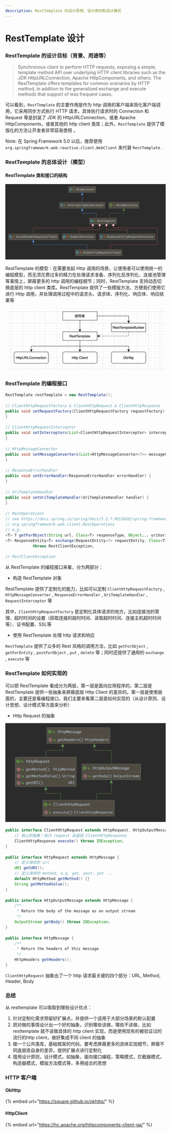 ```yaml
---
description: RestTemplate 的设计思想、设计原则和设计模式
---
```


# RestTemplate 设计

### RestTemplate 的设计目标（背景、用途等）

> Synchronous client to perform HTTP requests, exposing a simple, template method API over underlying HTTP client libraries such as the JDK HttpURLConnection, Apache HttpComponents, and others. The RestTemplate offers templates for common scenarios by HTTP method, in addition to the generalized exchange and execute methods that support of less frequent cases.

可以看到，`RestTemplate` 的主要作用是作为 http 调用的客户端来简化客户端调用，它采用同步方式执行 HTTP 请求，具体执行请求时的 Connection 和 Request 等是封装了 JDK 的 HttpURLConnection，或者 Apache HttpComponents，或者其他的 http client 类库；此外，`RestTemplate` 提供了模版化的方法让开发者非常容易使用 。

Note: 在 Spring Framework 5.0 以后，推荐使用 `org.springframework.web.reactive.client.WebClient` 来代替 `RestTemplate` .

### RestTemplate 的总体设计（模型）

#### RestTemplate 类和接口的结构

![RestTemplate](../../.gitbook/assets/image%20%2816%29.png)

RestTemplate 的模型：在需要发起 Http 调用的场景，让使用者可以使用统一的编程模型，而无须花费过多的精力在处理请求准备、序列化反序列化、连接池管理等事情上，屏蔽更多的 http 调用的编程细节；同时，RestTemplate 支持动态切换底层的 http client 类库。RestTemplate 提供了一些模版方法，方便我们使用它进行 Http 调用，并处理调用过程中的请求头、请求体、序列化、响应体、响应结果等

![RestTemplate &#x7684;&#x6A21;&#x578B;](../../.gitbook/assets/image%20%2815%29.png)

### RestTemplate 的编程接口

```java
RestTemplate restTemplate = new RestTemplate();

// ClientHttpRequestFactory & ClientHttpRequest & ClientHttpResponse
public void setRequestFactory(ClientHttpRequestFactory requestFactory) {
}

// ClientHttpRequestInterceptor
public void setInterceptors(List<ClientHttpRequestInterceptor> interceptors) {
}

// HttpMessageConverter
public void setMessageConverters(List<HttpMessageConverter<?>> messageConverters) {
}

// ResponseErrorHandler
public void setErrorHandler(ResponseErrorHandler errorHandler) {
}

// UriTemplateHandler
public void setUriTemplateHandler(UriTemplateHandler handler) {
}

// RestOperations
// see https://docs.spring.io/spring/docs/5.2.7.RELEASE/spring-framework-reference/integration.html#rest-resttemplate
// org.springframework.web.client.RestOperations
// e.g.
<T> T getForObject(String url, Class<T> responseType, Object... uriVariables) throws RestClientException;
<T> ResponseEntity<T> exchange(RequestEntity<?> requestEntity, Class<T> responseType)
			throws RestClientException;
			
// RestClientException

```

从 RestTemplate 的编程接口来看，分为两部分：

* 构造 RestTemplate 对象

RestTemplate 提供了定制化的能力，比如可以定制 `ClientHttpRequestFactory` , `HttpMessageConverter` , `ResponseErrorHandler` , `UriTemplateHandler` , `RequestInterceptor` 等

其中，`ClientHttpRequestFactory` 是定制化具体请求的地方，比如连接池的管理、超时时间的设置（获取连接的超时时间、读取超时时间、连接主机超时时间等）、证书配置、SSL等

* 使用 RestTemplate 处理 http 请求和响应

`RestTemplate` 提供了众多的 Rest 风格的调用方法，比如 `getForObject` , `getForEntity` , `postForObject` , `put` , `delete` 等；同时还提供了通用的 `exchange` , `execute` 等

### RestTemplate 如何实现的

可以把 RestTemplate 看成分为两层，第一层是面向应用程序的，第二层是 RestTemplate 提供一些抽象来屏蔽底层 Http Client 的差异的。第一层是使用层面的，主要还是看编程接口，我们主要来看第二层是如何实现的（从设计原则、设计思想、设计模式等方面来分析）



* Http Request 的抽象

![Client Http Request &#x62BD;&#x8C61;](../../.gitbook/assets/image%20%2818%29.png)

```java
public interface ClientHttpRequest extends HttpRequest, HttpOutputMessage {
    // 核心的抽象：执行 request 后返回 ClientHttpResponse
    ClientHttpResponse execute() throws IOException;
}

public interface HttpRequest extends HttpMessage {
    // 定义请求的 url
    URI getURI();
    // 定义请求的 method, e.g. get, post, put ...
    default HttpMethod getMethod() {}
    String getMethodValue();
}

public interface HttpOutputMessage extends HttpMessage {
	/**
	 * Return the body of the message as an output stream.
	 */
	OutputStream getBody() throws IOException;
}

public interface HttpMessage {
	/**
	 * Return the headers of this message.
	 */
	HttpHeaders getHeaders();
}
```

`ClientHttpRequest` 抽象出了一个 http 请求最关键的四个部分：URL, Method, Header, Body

### 总结

从 resttemplate 可以吸取到哪些设计优点：

1. 针对定制化需求预留好扩展点，并提供一个适用于大部分场景的默认配置
2. 把对做的事情设计出一个好的抽象，识别哪些该做，哪些不该做，比如resttemplate 就不该做具体的 http client 实现，而是使用现有的被验证过的流行的http client，做好集成不同 client 的抽象
3.  做一个公共类库，基础框架的代码，要考虑屏蔽更多的具体实现细节，屏蔽不同底层库自身的差异，提供扩展点进行定制化
4. 擅用设计原则，设计模式，如抽象，面向接口编程，策略模式，拦截器模式，构造器模式，模版方法模式等，多用组合的思想

### HTTP 客户端

#### OkHttp

{% embed url="https://square.github.io/okhttp/" %}

#### HttpClient

{% embed url="https://hc.apache.org/httpcomponents-client-ga/" %}



